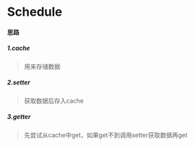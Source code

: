 # Schedule
#### **思路**
##### 1.cache
>用来存储数据
##### 2.setter
>获取数据后存入cache
##### 3.getter
>先尝试从cache中get，如果get不到调用setter获取数据再get
